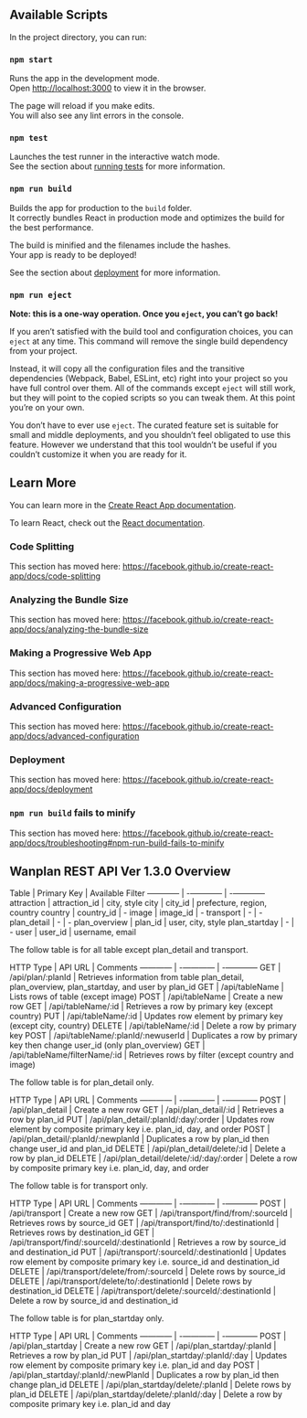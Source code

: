 ## Available Scripts

In the project directory, you can run:

### `npm start`

Runs the app in the development mode.<br />
Open [http://localhost:3000](http://localhost:3000) to view it in the browser.

The page will reload if you make edits.<br />
You will also see any lint errors in the console.

### `npm test`

Launches the test runner in the interactive watch mode.<br />
See the section about [running tests](https://facebook.github.io/create-react-app/docs/running-tests) for more information.

### `npm run build`

Builds the app for production to the `build` folder.<br />
It correctly bundles React in production mode and optimizes the build for the best performance.

The build is minified and the filenames include the hashes.<br />
Your app is ready to be deployed!

See the section about [deployment](https://facebook.github.io/create-react-app/docs/deployment) for more information.

### `npm run eject`

**Note: this is a one-way operation. Once you `eject`, you can’t go back!**

If you aren’t satisfied with the build tool and configuration choices, you can `eject` at any time. This command will remove the single build dependency from your project.

Instead, it will copy all the configuration files and the transitive dependencies (Webpack, Babel, ESLint, etc) right into your project so you have full control over them. All of the commands except `eject` will still work, but they will point to the copied scripts so you can tweak them. At this point you’re on your own.

You don’t have to ever use `eject`. The curated feature set is suitable for small and middle deployments, and you shouldn’t feel obligated to use this feature. However we understand that this tool wouldn’t be useful if you couldn’t customize it when you are ready for it.

## Learn More

You can learn more in the [Create React App documentation](https://facebook.github.io/create-react-app/docs/getting-started).

To learn React, check out the [React documentation](https://reactjs.org/).

### Code Splitting

This section has moved here: https://facebook.github.io/create-react-app/docs/code-splitting

### Analyzing the Bundle Size

This section has moved here: https://facebook.github.io/create-react-app/docs/analyzing-the-bundle-size

### Making a Progressive Web App

This section has moved here: https://facebook.github.io/create-react-app/docs/making-a-progressive-web-app

### Advanced Configuration

This section has moved here: https://facebook.github.io/create-react-app/docs/advanced-configuration

### Deployment

This section has moved here: https://facebook.github.io/create-react-app/docs/deployment

### `npm run build` fails to minify

This section has moved here: https://facebook.github.io/create-react-app/docs/troubleshooting#npm-run-build-fails-to-minify

## Wanplan REST API Ver 1.3.0 Overview

Table | Primary Key | Available Filter
———— | -———— | -————
attraction | attraction_id | city, style
city | city_id | prefecture, region, country
country | country_id | -
image | image_id | -
transport | - | -
plan_detail | - | -
plan_overview | plan_id | user, city, style
plan_startday | - | -
user | user_id | username, email

The follow table is for all table except plan_detail and transport.

HTTP Type | API URL | Comments
———— | -———— | -———— 
GET | /api/plan/:planId | Retrieves information from table plan_detail, plan_overview, plan_startday, and user by plan_id
GET | /api/tableName | Lists rows of table (except image)
POST | /api/tableName | Create a new row
GET | /api/tableName/:id | Retrieves a row by primary key (except country)
PUT | /api/tableName/:id | Updates row element by primary key (except city, country)
DELETE | /api/tableName/:id | Delete a row by primary key
POST | /api/tableName/:planId/:newuserId | Duplicates a row by primary key then change user_id (only plan_overview)
GET | /api/tableName/filterName/:id | Retrieves rows by filter (except country and image)


The follow table is for plan_detail only.

HTTP Type | API URL | Comments
———— | -———— | -———— 
POST | /api/plan_detail | Create a new row
GET | /api/plan_detail/:id | Retrieves a row by plan_id
PUT | /api/plan_detail/:planId/:day/:order | Updates row element by composite primary key i.e. plan_id, day, and order
POST | /api/plan_detail/:planId/:newplanId | Duplicates a row by plan_id then change user_id and plan_id 
DELETE | /api/plan_detail/delete/:id | Delete a row by plan_id
DELETE | /api/plan_detail/delete/:id/:day/:order | Delete a row by composite primary key i.e. plan_id, day, and order

The follow table is for transport only.

HTTP Type | API URL | Comments
———— | -———— | -———— 
POST | /api/transport | Create a new row
GET | /api/transport/find/from/:sourceId | Retrieves rows by source_id
GET | /api/transport/find/to/:destinationId | Retrieves rows by destination_id
GET | /api/transport/find/:sourceId/:destinationId | Retrieves a row by source_id and destination_id
PUT | /api/transport/:sourceId/:destinationId | Updates row element by composite primary key i.e. source_id and destination_id 
DELETE | /api/transport/delete/from/:sourceId | Delete rows by source_id
DELETE | /api/transport/delete/to/:destinationId | Delete rows by destination_id
DELETE | /api/transport/delete/:sourceId/:destinationId | Delete a row by source_id and destination_id

The follow table is for plan_startday only.

HTTP Type | API URL | Comments
———— | -———— | -———— 
POST | /api/plan_startday | Create a new row
GET | /api/plan_startday/:planId | Retrieves a row by plan_id
PUT | /api/plan_startday/:planId/:day | Updates row element by composite primary key i.e. plan_id and day 
POST | /api/plan_startday/:planId/:newPlanId | Duplicates a row by plan_id then change plan_id 
DELETE | /api/plan_startday/delete/:planId | Delete rows by plan_id
DELETE | /api/plan_startday/delete/:planId/:day | Delete a row by composite primary key i.e. plan_id and day
